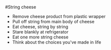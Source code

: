 #String cheese

- Remove cheese product from plastic wrapper
- Pull off string from main body of cheese
- Eat cheese, string by string
- Stare blankly at refrigerator
- Eat one more string cheese
- Think about the choices you've made in life
